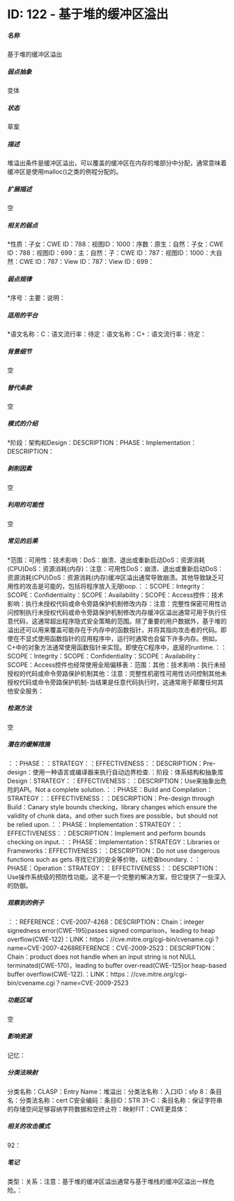 # ID: 122 - 基于堆的缓冲区溢出
<h5>名称</h5>基于堆的缓冲区溢出
<h5>弱点抽象</h5>变体
<h5>状态</h5>草案
<h5>描述</h5>堆溢出条件是缓冲区溢出，可以覆盖的缓冲区在内存的堆部分中分配，通常意味着缓冲区是使用malloc()之类的例程分配的。
<h5>扩展描述</h5>空
<h5>相关的弱点</h5>*性质：子女：CWE ID：788：视图ID：1000：序数：原生：自然：子女：CWE ID：788：视图ID：699：主：自然：子：CWE ID：787：视图ID：1000：大自然：CWE ID：787：View ID：787：View ID：699：
<h5>弱点规律</h5>*序号：主要：说明：
<h5>适用的平台</h5>*语文名称：C：语文流行率：待定：语文名称：C+：语文流行率：待定：
<h5>背景细节</h5>空
<h5>替代条款</h5>空
<h5>模式的介绍</h5>*阶段：架构和Design：DESCRIPTION：PHASE：Implementation：DESCRIPTION：
<h5>剥削因素</h5>空
<h5>利用的可能性</h5>空
<h5>常见的后果</h5>*范围：可用性：技术影响：DoS：崩溃、退出或重新启动DoS：资源消耗(CPU)DoS：资源消耗(内存)：注意：可用性DoS：崩溃、退出或重新启动DoS：资源消耗(CPU)DoS：资源消耗(内存)缓冲区溢出通常导致崩溃。其他导致缺乏可用性的攻击是可能的，包括将程序放入无限loop.：：SCOPE：Integrity：SCOPE：Confidentiality：SCOPE：Availability：SCOPE：Access控件：技术影响：执行未授权代码或命令旁路保护机制修改内存：注意：完整性保密可用性访问控制执行未授权代码或命令旁路保护机制修改内存缓冲区溢出通常可用于执行任意代码，这通常超出程序隐式安全策略的范围。除了重要的用户数据外，基于堆的溢出还可以用来覆盖可能存在于内存中的函数指针，并将其指向攻击者的代码。即使在不显式使用函数指针的应用程序中，运行时通常也会留下许多内存。例如，C+中的对象方法通常使用函数指针来实现。即使在C程序中，底层的runtime.：：SCOPE：Integrity：SCOPE：Confidentiality：SCOPE：Availability：SCOPE：Access控件也经常使用全局偏移表：范围：其他：技术影响：执行未经授权的代码或命令旁路保护机制其他：注意：完整性机密性可用性访问控制其他未授权代码或命令旁路保护机制-当结果是任意代码执行时，这通常用于颠覆任何其他安全服务：
<h5>检测方法</h5>空
<h5>潜在的缓解措施</h5>：：PHASE：：STRATEGY：：EFFECTIVENESS：：DESCRIPTION：Pre-design：使用一种语言或编译器来执行自动边界检查.：阶段：体系结构和抽象库Design：STRATEGY：：EFFECTIVENESS：：DESCRIPTION：Use来抽象出危险的API。Not a complete solution.：：PHASE：Build and Compilation：STRATEGY：：EFFECTIVENESS：：DESCRIPTION：Pre-design through Build：Canary style bounds checking，library changes which ensure the validity of chunk data，and other such fixes are possible，but should not be relied upon.：：PHASE：Implementation：STRATEGY：：EFFECTIVENESS：：DESCRIPTION：Implement and perform bounds checking on input.：：PHASE：Implementation：STRATEGY：Libraries or Frameworks：EFFECTIVENESS：：DESCRIPTION：Do not use dangerous functions such as gets.寻找它们的安全等价物，以检查boundary.：：PHASE：Operation：STRATEGY：：EFFECTIVENESS：：DESCRIPTION：Use操作系统级的预防性功能。这不是一个完整的解决方案，但它提供了一些深入的防御。
<h5>观察到的例子</h5>：：REFERENCE：CVE-2007-4268：DESCRIPTION：Chain：integer signedness error(CWE-195)passes signed comparison，leading to heap overflow(CWE-122)：LINK：https：//cve.mitre.org/cgi-bin/cvename.cgi？name=CVE-2007-4268REFERENCE：CVE-2009-2523：DESCRIPTION：Chain：product does not handle when an input string is not NULL terminated(CWE-170)，leading to buffer over-read(CWE-125)or heap-based buffer overflow(CWE-122).：LINK：https：//cve.mitre.org/cgi-bin/cvename.cgi？name=CVE-2009-2523
<h5>功能区域</h5>空
<h5>影响资源</h5>记忆：
<h5>分类法映射</h5>分类名称：CLASP：Entry Name：堆溢出：分类法名称：入口ID：sfp 8：条目名：分类法名称：cert C安全编码：条目ID：STR 31-C：条目名称：保证字符串的存储空间足够容纳字符数据和空终止符：映射FIT：CWE更具体：
<h5>相关的攻击模式</h5>92：
<h5>笔记</h5>类型：关系：注意：基于堆的缓冲区溢出通常与基于堆栈的缓冲区溢出一样危险。：

